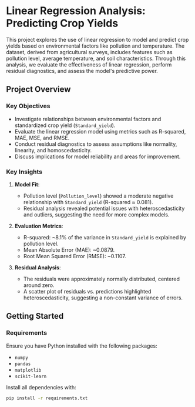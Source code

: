 # Linear Regression Analysis: Predicting Crop Yields

This project explores the use of linear regression to model and predict crop yields based on environmental factors like pollution and temperature. The dataset, derived from agricultural surveys, includes features such as pollution level, average temperature, and soil characteristics. Through this analysis, we evaluate the effectiveness of linear regression, perform residual diagnostics, and assess the model's predictive power.

## **Project Overview**

### **Key Objectives**
- Investigate relationships between environmental factors and standardized crop yield (`Standard_yield`).
- Evaluate the linear regression model using metrics such as R-squared, MAE, MSE, and RMSE.
- Conduct residual diagnostics to assess assumptions like normality, linearity, and homoscedasticity.
- Discuss implications for model reliability and areas for improvement.

### **Key Insights**
1. **Model Fit**:
   - Pollution level (`Pollution_level`) showed a moderate negative relationship with `Standard_yield` (R-squared ≈ 0.081).
   - Residual analysis revealed potential issues with heteroscedasticity and outliers, suggesting the need for more complex models.

2. **Evaluation Metrics**:
   - R-squared: ~8.1% of the variance in `Standard_yield` is explained by pollution level.
   - Mean Absolute Error (MAE): ~0.0879.
   - Root Mean Squared Error (RMSE): ~0.1107.

3. **Residual Analysis**:
   - The residuals were approximately normally distributed, centered around zero.
   - A scatter plot of residuals vs. predictions highlighted heteroscedasticity, suggesting a non-constant variance of errors.

## **Getting Started**

### **Requirements**
Ensure you have Python installed with the following packages:
- `numpy`
- `pandas`
- `matplotlib`
- `scikit-learn`

Install all dependencies with:
```bash
pip install -r requirements.txt


 
